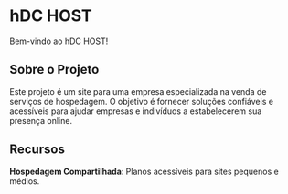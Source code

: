 # hDC HOST

Bem-vindo ao hDC HOST!

<h2>Sobre o Projeto</h2>

<p>Este projeto é um site para uma empresa especializada na venda de serviços de hospedagem. 
O objetivo é fornecer soluções confiáveis e acessíveis para ajudar empresas e indivíduos a estabelecerem sua presença online.
</p>

<h2>Recursos</h2>

**Hospedagem Compartilhada**: Planos acessíveis para sites pequenos e médios.
